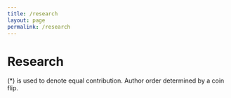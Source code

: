 ```yaml
---
title: /research
layout: page
permalink: /research
---
```


# Research
(*) is used to denote equal contribution. Author order determined by a coin flip.

[iros22_workshop]: /papers/iros22_workshop.pdf


